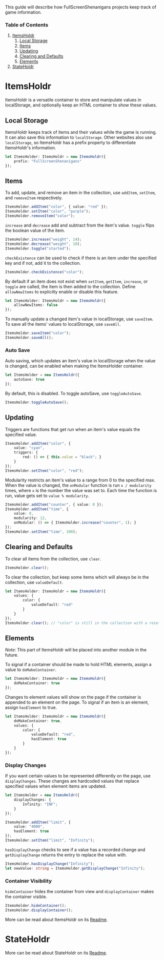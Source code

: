 This guide will describe how FullScreenShenanigans projects keep track of game information.

### Table of Contents
1. [ItemsHoldr](#itemsholdr)
    1. [Local Storage](#local-storage)
    2. [Items](#items)
    3. [Updating](#updating)
    4. [Clearing and Defaults](#clearing-and-defaults)
    5. [Elements](#elements)
2. [StateHoldr](#stateholdr)

# ItemsHoldr

ItemsHoldr is a versatile container to store and manipulate values in localStorage, and optionally keep an HTML container to show these values.

## Local Storage

ItemsHoldr keeps track of items and their values while the game is running.
It can also save this information to `localStorage`.
Other websites also use `localStorage`, so ItemsHoldr has a prefix property to differentiate ItemsHoldr's information.

```typescript
let ItemsHolder: ItemsHoldr = new ItemsHoldr({
    prefix: "FullScreenShenanigans"
});
```

## Items

To add, update, and remove an item in the collection, use `addItem`, `setItem`, and `removeItem` respectively.

```typescript
ItemsHolder.addItem("color", { value: "red" });
ItemsHolder.setItem("color", "purple");
ItemsHolder.removeItem("color");
```

`increase` and `decrease` add and subtract from the item's value.
`toggle` flips the boolean value of the item.

```typescript
ItemsHolder.increase("weight", 14);
ItemsHolder.decrease("weight", 10);
ItemsHolder.toggle("started");
```

`checkExistence` can be used to check if there is an item under the specified key and if not, add it to the collection.

```typescript
ItemsHolder.checkExistence("color");
```

By default if an item does not exist when `setItem`, `getItem`, `increase`, or `toggle` are called, the item is then added to the collection.
Define `allowNewItems` to explicitly enable or disable this feature.

```typescript
let ItemsHolder: ItemsHoldr = new ItemsHoldr({
    allowNewItems: false
});
```

To manually update a changed item's value in localStorage, use `saveItem`.
To save all the items' values to localStorage, use `saveAll`.

```typescript
ItemsHolder.saveItem("color");
ItemsHolder.saveAll();
```

### Auto Save

Auto saving, which updates an item's value in localStorage when the value is changed, can be enabled when making the ItemsHolder container.

```typescript
let ItemsHolder = new ItemsHoldr({
    autoSave: true
});
```

By default, this is disabled.
To toggle autoSave, use `toggleAutoSave`.

```typescript
ItemsHolder.toggleAutoSave();
```

## Updating

Triggers are functions that get run when an item's value equals the specified value.

```typescript
ItemsHolder.addItem("color", {
    value: "cyan",
    triggers: {
        red: () => { this.value = "black"; }
    }
});
ItemsHolder.setItem("color", "red");
```

Modularity restricts an item's value to a range from 0 to the specified max.
When the value is changed, the `onModular` function is run `x / modularity` times, where `x` is the number the value was set to.
Each time the function is run, value gets set to `value % modularity`.

```typescript
ItemsHolder.addItem("counter", { value: 0 });
ItemsHolder.addItem("time", {
    value: 0,
    modularity: 12,
    onModular: () => { ItemsHolder.increase("counter", 1); }
});
ItemsHolder.setItem("time", 100);
```

## Clearing and Defaults

To clear all items from the collection, use `clear`.

```typescript
ItemsHolder.clear();
```

To clear the collection, but keep some items which will always be in the collection, use `valueDefault`.

```typescript
let ItemsHolder: ItemsHoldr = new ItemsHoldr({
    values: {
        color: {
            valueDefault: "red"
        }
    }
});
ItemsHolder.clear(); // "color" is still in the collection with a reset value of "red"
```

## Elements

*Note:* This part of ItemsHoldr will be placed into another module in the future.

To signal if a container should be made to hold HTML elements, assign a value to `doMakeContainer`.

```typescript
let ItemsHolder: ItemsHoldr = new ItemsHoldr({
    doMakeContainer: true
});
```

Changes to element values will show on the page if the container is appended to an element on the page.
To signal if an item is an element, assign `hasElement` to true.

```typescript
let ItemsHolder: ItemsHoldr = new ItemsHoldr({
    doMakeContainer: true,
    values: {
        color: {
            valueDefault: "red",
            hasElement: true
        }
    }
});
```

### Display Changes

If you want certain values to be represented differently on the page, use `displayChanges`.
These changes are hardcoded values that replace specified values when element items are updated.

```typescript
let ItemsHolder = new ItemsHoldr({
    displayChanges: {
        Infinity: "INF";
    }
});

ItemsHolder.addItem("limit", {
    value: "4000",
    hasElement: true
});
ItemsHolder.setItem("limit", "Infinity");
```

`hasDisplayChange` checks to see if a value has a recorded change and `getDisplayChange` returns the entry to replace the value with.

```typescript
ItemsHolder.hasDisplayChange("Infinity");
let newValue: string = ItemsHolder.getDisplayChange("Infinity");
```

### Container Visibility

`hideContainer` hides the container from view and `displayContainer` makes the container visible.

```typescript
ItemsHolder.hideContainer();
ItemsHolder.displayContainer();
```

More can be read about ItemsHoldr on its [Readme](https://github.com/FullScreenShenanigans/ItemsHoldr/blob/master/README.md).

# StateHoldr

More can be read about StateHoldr on its [Readme](https://github.com/FullScreenShenanigans/StateHoldr/blob/master/README.md).